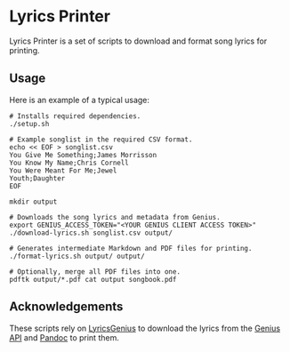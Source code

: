 # Lyrics Printer

Lyrics Printer is a set of scripts to download and format song lyrics for printing.

## Usage

Here is an example of a typical usage:

```
# Installs required dependencies.
./setup.sh

# Example songlist in the required CSV format.
echo << EOF > songlist.csv
You Give Me Something;James Morrisson
You Know My Name;Chris Cornell
You Were Meant For Me;Jewel
Youth;Daughter
EOF

mkdir output

# Downloads the song lyrics and metadata from Genius.
export GENIUS_ACCESS_TOKEN="<YOUR GENIUS CLIENT ACCESS TOKEN>"
./download-lyrics.sh songlist.csv output/

# Generates intermediate Markdown and PDF files for printing.
./format-lyrics.sh output/ output/

# Optionally, merge all PDF files into one.
pdftk output/*.pdf cat output songbook.pdf
````

## Acknowledgements

These scripts rely on [LyricsGenius](https://github.com/johnwmillr/LyricsGenius) to download the lyrics from the [Genius API](https://genius.com/api-clients) and [Pandoc](https://pandoc.org/) to print them.
